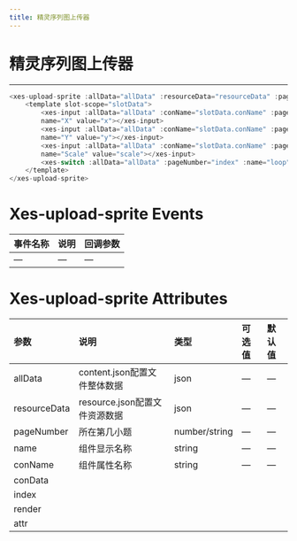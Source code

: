 ```yaml
---
title: 精灵序列图上传器
---
```

# 精灵序列图上传器
---
<xes-upload-sprite></xes-upload-sprite>

```js
<xes-upload-sprite :allData="allData" :resourceData="resourceData" :pageNumber="index" conName="option">
    <template slot-scope="slotData">
        <xes-input :allData="allData" :conName="slotData.conName" :pageNumber ="slotData.index"
        name="X" value="x"></xes-input>
        <xes-input :allData="allData" :conName="slotData.conName" :pageNumber ="slotData.index"
        name="Y" value="y"></xes-input>
        <xes-input :allData="allData" :conName="slotData.conName" :pageNumber ="slotData.index"
        name="Scale" value="scale"></xes-input>
        <xes-switch :allData="allData" :pageNumber="index" :name="loop" :conName="option"></xes-switch>
    </template>
</xes-upload-sprite>
```
# Xes-upload-sprite Events
事件名称|说明|回调参数
:--|:--|:--
—|—|—

# Xes-upload-sprite Attributes
参数        |说明                         |类型            |可选值|默认值
:---------  |:-------------------------- |:--             |:--  |:--
allData     |content.json配置⽂件整体数据 |json            |—     |—
resourceData|resource.json配置⽂件资源数据|json            |—     |—
pageNumber  |所在第几⼩题                 |number/string   |—	    |—
name        |组件显示名称                 |string          |—	    |—
conName     |组件属性名称                 |string          |—	    |—	
conData||||
index||||
render||||
attr||||